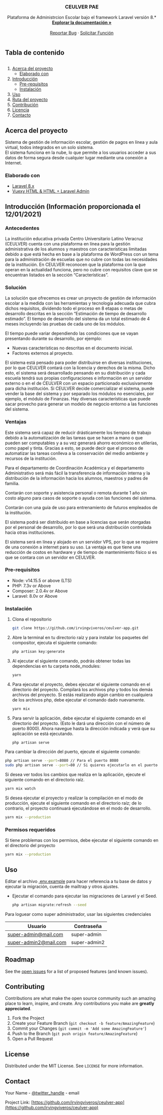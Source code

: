<!-- PROJECT SHIELDS -->
<p align="center">
  <h3 align="center">CEULVER PAE</h3>

  <p align="center">
    Plataforma de Administrcion Escolar bajo el framework Laravel versión 8.*
    <br />
    <a href="https://github.com/irvingviveros/ceulver-app"><strong>Explorar la documentación »</strong></a>
    <br />
    <br />
    <a href="https://github.com/irvingviveros/ceulver-app/issues">Reportar Bug</a>
    ·
    <a href="https://github.com/irvingviveros/ceulver-app/issues">Solicitar Función</a>
  </p>
</p>



<!-- TABLE OF CONTENTS -->
  <summary><h2 style="display: inline-block">Tabla de contenido</h2></summary>
  <ol>
    <li>
      <a href="#about-the-project">Acerca del proyecto</a>
      <ul>
        <li><a href="#built-with">Elaborado con</a></li>
      </ul>
    </li>
    <li>
      <a href="#getting-started">Introducción</a>
      <ul>
        <li><a href="#prerequisites">Pre-requisitos</a></li>
        <li><a href="#installation">Instalación</a></li>
      </ul>
    </li>
    <li><a href="#usage">Uso</a></li>
    <li><a href="#roadmap">Ruta del proyecto</a></li>
    <li><a href="#contributing">Contribución</a></li>
    <li><a href="#license">Licencia</a></li>
    <li><a href="#contact">Contacto</a></li>
  </ol>



<!-- ABOUT THE PROJECT -->

## Acerca del proyecto


Sistema de gestión de información escolar, gestión de pagos en línea y aula virtual, todos integrados en un solo sistema.</br>
El sistema funciona en la nube, lo que permite a los usuarios acceder a sus datos de forma segura desde cualquier lugar mediante una conexión a Internet.


### Elaborado con

* <a href="https://laravel.com/docs/8.x/releases">Laravel 8.x</a>
* <a href="https://pixinvent.com/demo/vuexy-html-bootstrap-admin-template/documentation/documentation-laravel-folder-structure.html">Vuexy HTML & HTML + Laravel Admin</a>


<!-- GETTING STARTED -->
## Introducción (Información proporcionada el 12/01/2021)

<h3>Antecedentes</h3>
La institución educativa privada Centro Universitario Latino Veracruz (CEULVER) cuenta con una plataforma en línea para la gestión administrativa de los alumnos y maestros con características limitadas debido a que está hecha en base a la plataforma de WordPress con un tema para la administración de escuelas que no cubre con todas las necesidades de la institución.
En CEULVER reconocen que la plataforma con la que operan en la actualidad funciona, pero no cubre con requisitos clave que se encuentran listados en la sección “Características”.

<h3>Solución</h3>
La solución que ofrecemos es crear un proyecto de gestión de información escolar a la medida con las herramientas y tecnología adecuada que cubra dichos requisitos, dividendo todo el proceso en 8 etapas o metas de desarrollo descritas en la sección “Estimación de tiempo de desarrollo estimado”.
El tiempo de desarrollo del sistema da un total estimado de 4 meses incluyendo las pruebas de cada uno de los módulos.

El tiempo puede variar dependiendo las condiciones que se vayan presentando durante su desarrollo, por ejemplo:

* Nuevas características no descritas en el documento inicial.
* Factores externos al proyecto.</li>


El sistema está pensado para poder distribuirse en diversas instituciones, por lo que CEULVER contará con la licencia y derechos de la misma. Dicho esto, el sistema será desarrollado pensando en su distribución y cada escuela tendrá sus propias configuraciones e información en un servidor externo o en el de CEULVER con un espacio particionado exclusivamente para dicha institución.
Si CEULVER decide comercializar el sistema, puede vender la base del sistema y por separado los módulos no esenciales, por ejemplo, el módulo de Finanzas. Hay diversas características que puede sacar provecho para generar un modelo de negocio entorno a las funciones del sistema.

<h3>Ventajas</h3>
Este sistema será capaz de reducir drásticamente los tiempos de trabajo debido a la automatización de las tareas que se hacen a mano o que pueden ser computables y a su vez generará ahorro económico en utilerías, como papel y tinta.
Gracias a esto, se puede decir que el proceso de automatizar las tareas conlleva a la conservación del medio ambiente y recursos de la institución.

Para el departamento de Coordinación Académica y el departamento Administrativo será más fácil la transferencia de información interna y la distribución de la información hacia los alumnos, maestros y padres de familia.

Contarán con soporte y asistencia personal o remota durante 1 año sin costo alguno para casos de soporte o ayuda con las funciones del sistema.

Contarán con una guía de uso para entrenamiento de futuros empleados de la institución.

El sistema podrá ser distribuido en base a licencias que serán otorgadas por el personal de desarrollo, por lo que será una distribución controlada hacia otras instituciones.

El sistema será en línea y alojado en un servidor VPS, por lo que se requiere de una conexión a internet para su uso. La ventaja es que tiene una reducción de costos en hardware y de tiempo de mantenimiento físico si es que se contara con un servidor en CEULVER.


### Pre-requisitos

* Node: v14.15.5 or above (LTS)
* PHP: 7.3v or Above
* Composer: 2.0.4v or Above
* Laravel: 8.0v or Above

### Instalación

1. Clona el repositorio
   ```sh
   git clone https://github.com/irvingviveros/ceulver-app.git
   ```
2. Abre la terminal en tu directorio raíz y para instalar los paquetes del compositor, ejecuta el siguiente comando:
   ```sh
   php artisan key:generate
   ```
3. Al ejecutar el siguiente comando, podrás obtener todas las dependencias en tu carpeta node_modules:
   ```sh
   yarn
   ```
4. Para ejecutar el proyecto, debes ejecutar el siguiente comando en el directorio del proyecto.
Compilará los archivos php y todos los demás archivos del proyecto. Si estás realizando algún cambio en cualquiera de los archivos php, debe ejecutar el comando dado nuevamente.
   ```sh
   yarn mix
   ```
5. Para servir la aplicación, debe ejecutar el siguiente comando en el directorio del proyecto. (Esto le dará una dirección con el número de puerto 8000).
Ahora navegue hasta la dirección indicada y verá que su aplicación se está ejecutando.
   ```sh
   php artisan serve
   ```
Para cambiar la dirección del puerto, ejecute el siguiente comando:
   ```sh
   php artisan serve --port=8080 // Para el puerto 8080
sudo php artisan serve --port=80 // Si quieres ejecutarlo en el puerto 80, probablemente necesitarás permisos sudo
   ```
Si desea ver todos los cambios que realiza en la aplicación, ejecute el siguiente comando en el directorio raíz.
   ```sh
   yarn mix watch
   ```
Si desea ejecutar el proyecto y realizar la compilación en el modo de producción, ejecute el siguiente comando en el directorio raíz; de lo contrario, el proyecto continuará ejecutándose en el modo de desarrollo.
   ```sh
   yarn mix --production
   ```
### Permisos requeridos
Si tiene problemas con los permisos, debe ejecutar el siguiente comando en el directorio del proyecto
   ```sh
   yarn mix --production
   ```

<!-- USAGE EXAMPLES -->
## Uso

Editar el archivo <a href="https://github.com/irvingviveros/ceulver-app/blob/dev/.env.example">.env.example</a> para hacer referencia a tu base de datos y ejecutar la migración, cuenta de mailtrap y otros ajustes. 

* Ejecutar el comando para ejecutar las migraciones de Laravel y el Seed. 
   ```sh
   php artisan migrate:refresh --seed
   ```

Para loguear como super administrador, usar las siguientes credenciales

Usuario       | Contraseña
------------- | -------------
super-admin@mail.com  | super-admin
super-admin2@mail.com  | super-admin2






<!-- ROADMAP -->
## Roadmap

See the [open issues](https://github.com/irvingviveros/ceulver-app/issues) for a list of proposed features (and known issues).



<!-- CONTRIBUTING -->
## Contributing

Contributions are what make the open source community such an amazing place to learn, inspire, and create. Any contributions you make are **greatly appreciated**.

1. Fork the Project
2. Create your Feature Branch (`git checkout -b feature/AmazingFeature`)
3. Commit your Changes (`git commit -m 'Add some AmazingFeature'`)
4. Push to the Branch (`git push origin feature/AmazingFeature`)
5. Open a Pull Request



<!-- LICENSE -->
## License

Distributed under the MIT License. See `LICENSE` for more information.



<!-- CONTACT -->
## Contact

Your Name - [@twitter_handle](https://twitter.com/twitter_handle) - email

Project Link: [https://github.com/irvingviveros/ceulver-app](https://github.com/irvingviveros/ceulver-app)







<!-- MARKDOWN LINKS & IMAGES -->
<!-- https://www.markdownguide.org/basic-syntax/#reference-style-links -->
[contributors-shield]: https://img.shields.io/github/contributors/irvingviveros/repo.svg?style=for-the-badge
[contributors-url]: https://github.com/irvingviveros/ceulver-app/graphs/contributors
[forks-shield]: https://img.shields.io/github/forks/irvingviveros/repo.svg?style=for-the-badge
[forks-url]: https://github.com/irvingviveros/ceulver-app/network/members
[stars-shield]: https://img.shields.io/github/stars/irvingviveros/repo.svg?style=for-the-badge
[stars-url]: https://github.com/irvingviveros/ceulver-app/stargazers
[issues-shield]: https://img.shields.io/github/issues/irvingviveros/repo.svg?style=for-the-badge
[issues-url]: https://github.com/irvingviveros/ceulver-app/issues
[license-shield]: https://img.shields.io/github/license/irvingviveros/repo.svg?style=for-the-badge
[license-url]: https://github.com/irvingviveros/ceulver-app/blob/master/LICENSE.txt
[linkedin-shield]: https://img.shields.io/badge/-LinkedIn-black.svg?style=for-the-badge&logo=linkedin&colorB=555
[linkedin-url]: https://linkedin.com/in/irvingviveros
